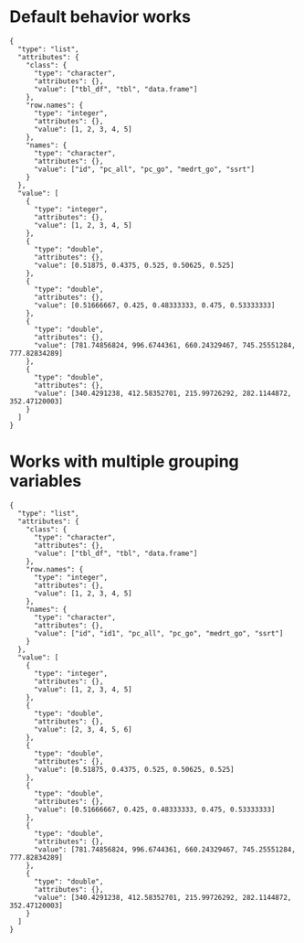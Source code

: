 # Default behavior works

    {
      "type": "list",
      "attributes": {
        "class": {
          "type": "character",
          "attributes": {},
          "value": ["tbl_df", "tbl", "data.frame"]
        },
        "row.names": {
          "type": "integer",
          "attributes": {},
          "value": [1, 2, 3, 4, 5]
        },
        "names": {
          "type": "character",
          "attributes": {},
          "value": ["id", "pc_all", "pc_go", "medrt_go", "ssrt"]
        }
      },
      "value": [
        {
          "type": "integer",
          "attributes": {},
          "value": [1, 2, 3, 4, 5]
        },
        {
          "type": "double",
          "attributes": {},
          "value": [0.51875, 0.4375, 0.525, 0.50625, 0.525]
        },
        {
          "type": "double",
          "attributes": {},
          "value": [0.51666667, 0.425, 0.48333333, 0.475, 0.53333333]
        },
        {
          "type": "double",
          "attributes": {},
          "value": [781.74856824, 996.6744361, 660.24329467, 745.25551284, 777.82834289]
        },
        {
          "type": "double",
          "attributes": {},
          "value": [340.4291238, 412.58352701, 215.99726292, 282.1144872, 352.47120003]
        }
      ]
    }

# Works with multiple grouping variables

    {
      "type": "list",
      "attributes": {
        "class": {
          "type": "character",
          "attributes": {},
          "value": ["tbl_df", "tbl", "data.frame"]
        },
        "row.names": {
          "type": "integer",
          "attributes": {},
          "value": [1, 2, 3, 4, 5]
        },
        "names": {
          "type": "character",
          "attributes": {},
          "value": ["id", "id1", "pc_all", "pc_go", "medrt_go", "ssrt"]
        }
      },
      "value": [
        {
          "type": "integer",
          "attributes": {},
          "value": [1, 2, 3, 4, 5]
        },
        {
          "type": "double",
          "attributes": {},
          "value": [2, 3, 4, 5, 6]
        },
        {
          "type": "double",
          "attributes": {},
          "value": [0.51875, 0.4375, 0.525, 0.50625, 0.525]
        },
        {
          "type": "double",
          "attributes": {},
          "value": [0.51666667, 0.425, 0.48333333, 0.475, 0.53333333]
        },
        {
          "type": "double",
          "attributes": {},
          "value": [781.74856824, 996.6744361, 660.24329467, 745.25551284, 777.82834289]
        },
        {
          "type": "double",
          "attributes": {},
          "value": [340.4291238, 412.58352701, 215.99726292, 282.1144872, 352.47120003]
        }
      ]
    }

